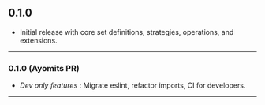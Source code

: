 ## 0.1.0

- Initial release with core set definitions, strategies, operations, and extensions.

<hr>

### 0.1.0 (Ayomits PR)
 - *Dev only features* : Migrate eslint, refactor imports, CI for developers.

<hr>